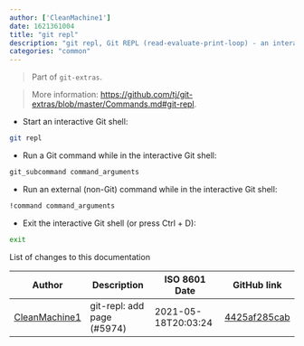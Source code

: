 ```yaml
---
author: ['CleanMachine1']
date: 1621361004
title: "git repl"
description: "git repl, Git REPL (read-evaluate-print-loop) - an interactive Git shell."
categories: "common"
---
```

> Part of `git-extras`.

> More information: <https://github.com/tj/git-extras/blob/master/Commands.md#git-repl>.

- Start an interactive Git shell:

```bash
git repl
```

- Run a Git command while in the interactive Git shell:

```bash
git_subcommand command_arguments
```

- Run an external (non-Git) command while in the interactive Git shell:

```bash
!command command_arguments
```

- Exit the interactive Git shell (or press Ctrl + D):

```bash
exit
```
List of changes to this documentation


Author | Description | ISO 8601 Date | GitHub link
------|-----|-----|-----
[CleanMachine1](mailto:78213164+CleanMachine1@users.noreply.github.com) | git-repl: add page (#5974) | 2021-05-18T20:03:24 | [4425af285cab](https://github.com/tldr-pages/tldr/commit/4425af285cabc2620a73d980300f79c0455de843)

